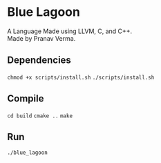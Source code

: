 # Blue Lagoon

A Language Made using LLVM, C, and C++. <br>
Made by Pranav Verma.

## Dependencies
```chmod +x scripts/install.sh```
```./scripts/install.sh```

## Compile
```cd build```
```cmake ..```
```make```

## Run
```./blue_lagoon```

